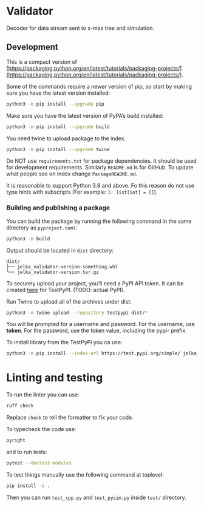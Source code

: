 # Validator
Decoder for data stream sent to x-mas tree and simulation.

## Development
This is a compact version of [https://packaging.python.org/en/latest/tutorials/packaging-projects/](https://packaging.python.org/en/latest/tutorials/packaging-projects/).

Some of the commands require a newer version of pip, so start by making sure you have the latest version installed:
```sh
python3 -m pip install --upgrade pip
```
Make sure you have the latest version of PyPA’s build installed:
```sh
python3 -m pip install --upgrade build
```
You need twine to upload package to the index.
```sh
python3 -m pip install --upgrade twine
```

Do NOT use `requirements.txt` for package dependencies. It should
be used for development requirements.
Similarly `README.md` is for GitHub. To update what people see
on index change `PackageREADME.md`.

It is reasonable to support Python 3.8 and above. Fo this reason do
not use type hints with subscripts (For example: `l: list[int] = []`).

### Building and publishing a package
You can build the package by running the following command in the 
same directory as `pyproject.toml`:
```sh
python3 -m build
```
Output should be located in `dist` directory:
```
dist/
├── jelka_validator-version-something.whl
└── jelka_validator-version.tar.gz
```

To securely upload your project, you’ll need a PyPI API token.
It can be created [here](https://test.pypi.org/manage/account/#api-tokens) for TestPyPI. (TODO: actual PyPI).

Run Twine to upload all of the archives under dist:
```sh
python3 -m twine upload --repository testpypi dist/*
```
You will be prompted for a username and password. For the 
username, use __token__. For the password, use the token value, 
including the pypi- prefix.

To install library from the TestPyPi you ca use:
```sh
python3 -m pip install --index-url https://test.pypi.org/simple/ jelka_validator --extra-index-url https://pypi.org/simple poirot
```

# Linting and testing
To run the linter you can use:
```sh
ruff check
```
Replace `check` to tell the formatter to fix your code.

To typecheck the code use:
```sh
pyright
```
and to run tests:
```sh
pytest --doctest-modules
```

To test things manually use the following command at toplevel:
```sh
pip install -e .
```
Then you can run `test_cpp.py` and `test_pysim.py` inside `test/` directory.

